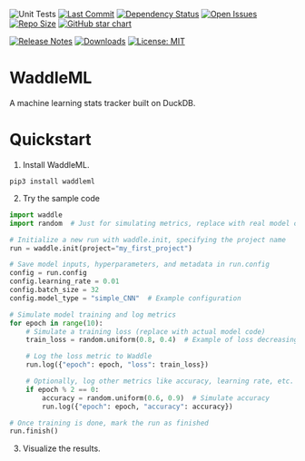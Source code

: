 
![Unit Tests](https://github.com/briangu/waddleml/workflows/Unit%20Tests/badge.svg)
[![Last Commit](https://img.shields.io/github/last-commit/briangu/waddleml)](https://img.shields.io/github/last-commit/briangu/waddleml)
[![Dependency Status](https://img.shields.io/librariesio/github/briangu/waddleml)](https://libraries.io/github/briangu/waddleml)
[![Open Issues](https://img.shields.io/github/issues-raw/briangu/waddleml)](https://github.com/briangu/waddleml/issues)
[![Repo Size](https://img.shields.io/github/repo-size/briangu/waddleml)](https://img.shields.io/github/repo-size/briangu/waddleml)
[![GitHub star chart](https://img.shields.io/github/stars/briangu/waddleml?style=social)](https://star-history.com/#briangu/waddleml)

[![Release Notes](https://img.shields.io/github/release/briangu/waddleml)](https://github.com/briangu/waddleml/releases)
[![Downloads](https://static.pepy.tech/badge/waddleml/month)](https://pepy.tech/project/waddleml)
[![License: MIT](https://img.shields.io/badge/License-MIT-yellow.svg)](https://opensource.org/licenses/MIT)

# WaddleML

A machine learning stats tracker built on DuckDB.

# Quickstart

1. Install WaddleML.

`pip3 install waddleml`

2. Try the sample code

```python
import waddle
import random  # Just for simulating metrics, replace with real model code.

# Initialize a new run with waddle.init, specifying the project name
run = waddle.init(project="my_first_project")

# Save model inputs, hyperparameters, and metadata in run.config
config = run.config
config.learning_rate = 0.01
config.batch_size = 32
config.model_type = "simple_CNN"  # Example configuration

# Simulate model training and log metrics
for epoch in range(10):
    # Simulate a training loss (replace with actual model code)
    train_loss = random.uniform(0.8, 0.4)  # Example of loss decreasing

    # Log the loss metric to Waddle
    run.log({"epoch": epoch, "loss": train_loss})

    # Optionally, log other metrics like accuracy, learning rate, etc.
    if epoch % 2 == 0:
        accuracy = random.uniform(0.6, 0.9)  # Simulate accuracy
        run.log({"epoch": epoch, "accuracy": accuracy})

# Once training is done, mark the run as finished
run.finish()
```

3. Visualize the results.

